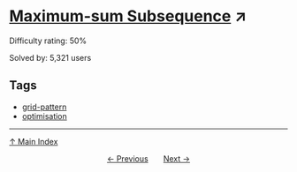 # [Maximum-sum Subsequence](https://projecteuler.net/problem=149) ↗️

Difficulty rating: 50%

Solved by: 5,321 users
## Tags

- [grid-pattern](../tags/grid-pattern.md)
- [optimisation](../tags/optimisation.md)



---

[↑ Main Index](../README.md)


<div align=center><a href='148.md'>← Previous</a> &nbsp;&nbsp; &nbsp;&nbsp;  <a href='150.md'>Next →</a></div>
